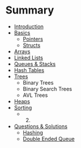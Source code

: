 # Summary

* [Introduction](README.md)
* [Basics](Basics/README.md)
   * [Pointers](Basics/pointers.md)
   * [Structs](Basics/structs.md)
* [Arrays](Arrays/README.md)
* [Linked Lists](Linked_Lists/README.md)
* [Queues & Stacks](Queues_&_Stacks/README.md)
* [Hash Tables](Hash_Tables/README.md)
* [Trees](Trees/README.md)
   * Binary Trees
   * Binary Search Trees
   * AVL Trees
* [Heaps](Heaps/README.md)
* [Sorting](Sorting/README.md)
   * 2.
* [Questions & Solutions](Questions_&_Solutions/README.md)
   * [Hashing](Questions_&_Solutions/Hashing.md)
   * [Double Ended Queue](Questions_&_Solutions/Double_Ended_Queue.md)

